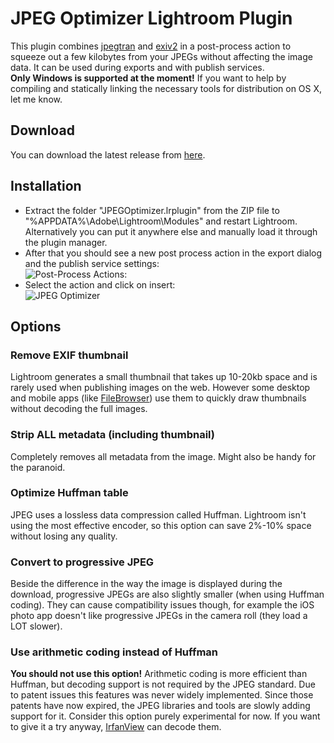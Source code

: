 # JPEG Optimizer Lightroom Plugin
This plugin combines [jpegtran](http://www.ijg.org/) and [exiv2](http://www.exiv2.org/) in a post-process action to squeeze out a few kilobytes from your JPEGs without affecting the image data. It can be used during exports and with publish services.  
__Only Windows is supported at the moment!__ If you want to help by compiling and statically linking the necessary tools for distribution on OS X, let me know.

## Download
You can download the latest release from [here](http://ftischhauser-github.s3.amazonaws.com/JPEGOptimizer-1.0.0.2.zip).

## Installation
* Extract the folder "JPEGOptimizer.lrplugin" from the ZIP file to "%APPDATA%\Adobe\Lightroom\Modules" and restart Lightroom. Alternatively you can put it anywhere else and manually load it through the plugin manager.
* After that you should see a new post process action in the export dialog and the publish service settings:  
  ![Post-Process Actions:](http://ftischhauser-github.s3.amazonaws.com/ftjo-ss-ppa.png)
* Select the action and click on insert:  
  ![JPEG Optimizer](http://ftischhauser-github.s3.amazonaws.com/ftjo-ss-jpo.png)


## Options

### Remove EXIF thumbnail
Lightroom generates a small thumbnail that takes up 10-20kb space and is rarely used when publishing images on the web. However some desktop and mobile apps (like [FileBrowser](http://www.stratospherix.com/products/filebrowser/)) use them to quickly draw thumbnails without decoding the full images.

### Strip ALL metadata (including thumbnail)
Completely removes all metadata from the image. Might also be handy for the paranoid.

### Optimize Huffman table
JPEG uses a lossless data compression called Huffman. Lightroom isn't using the most effective encoder, so this option can save 2%-10% space without losing any quality.

### Convert to progressive JPEG
Beside the difference in the way the image is displayed during the download, progressive JPEGs are also slightly smaller (when using Huffman coding). They can cause compatibility issues though, for example the iOS photo app doesn't like progressive JPEGs in the camera roll (they load a LOT slower).

### Use arithmetic coding instead of Huffman
__You should not use this option!__ Arithmetic coding is more efficient than Huffman, but decoding support is not required by the JPEG standard. Due to patent issues this features was never widely implemented. Since those patents have now expired, the JPEG libraries and tools are slowly adding support for it. Consider this option purely experimental for now. If you want to give it a try anyway, [IrfanView](http://www.irfanview.com/) can decode them.
